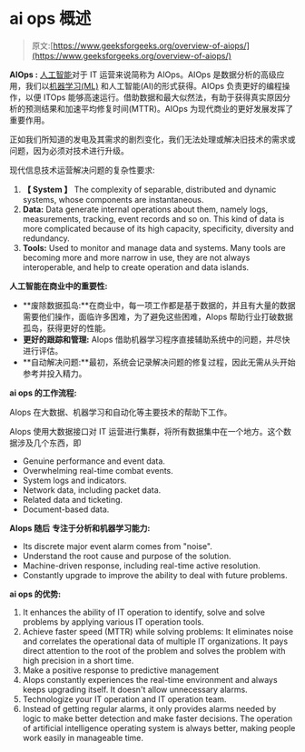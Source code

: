# ai ops 概述

> 原文:[https://www.geeksforgeeks.org/overview-of-aiops/](https://www.geeksforgeeks.org/overview-of-aiops/)

**AIOps :** [人工智能](https://www.geeksforgeeks.org/artificial-intelligence-an-introduction/)对于 IT 运营来说简称为 AIOps。AIOps 是数据分析的高级应用，我们以[机器学习(ML)](https://www.geeksforgeeks.org/machine-learning/) 和人工智能(AI)的形式获得。AIOps 负责更好的编程操作，以便 ITOps 能够高速运行。借助数据和最大似然法，有助于获得真实原因分析的预测结果和加速平均修复时间(MTTR)。AIOps 为现代商业的更好发展发挥了重要作用。

正如我们所知道的发电及其需求的剧烈变化，我们无法处理或解决旧技术的需求或问题，因为必须对技术进行升级。

现代信息技术运营解决问题的复杂性要求:

1.  **【 System 】** The complexity of separable, distributed and dynamic systems, whose components are instantaneous.
2.  **Data:** Data generate internal operations about them, namely logs, measurements, tracking, event records and so on. This kind of data is more complicated because of its high capacity, specificity, diversity and redundancy.
3.  **Tools:** Used to monitor and manage data and systems. Many tools are becoming more and more narrow in use, they are not always interoperable, and help to create operation and data islands.

**人工智能在商业中的重要性:**

*   **废除数据孤岛:**在商业中，每一项工作都是基于数据的，并且有大量的数据需要他们操作，面临许多困难，为了避免这些困难，AIops 帮助行业打破数据孤岛，获得更好的性能。
*   **更好的跟踪和管理:** AIops 借助机器学习程序直接辅助系统中的问题，并尽快进行评估。
*   **自动解决问题:**最初，系统会记录解决问题的修复过程，因此无需从头开始参考并投入精力。

**ai ops 的工作流程:**

AIops 在大数据、机器学习和自动化等主要技术的帮助下工作。

AIops 使用大数据接口对 IT 运营进行集群，将所有数据集中在一个地方。这个数据涉及几个东西，即

*   Genuine performance and event data.
*   Overwhelming real-time combat events.
*   System logs and indicators.
*   Network data, including packet data.
*   Related data and ticketing.
*   Document-based data.

**AIops 随后** **专注于分析和机器学习能力:**

*   Its discrete major event alarm comes from "noise".
*   Understand the root cause and purpose of the solution.
*   Machine-driven response, including real-time active resolution.
*   Constantly upgrade to improve the ability to deal with future problems.

**ai ops 的优势:**

1.  It enhances the ability of IT operation to identify, solve and solve problems by applying various IT operation tools.
2.  Achieve faster speed (MTTR) while solving problems: It eliminates noise and correlates the operational data of multiple IT organizations. It pays direct attention to the root of the problem and solves the problem with high precision in a short time.
3.  Make a positive response to predictive management
4.  AIops constantly experiences the real-time environment and always keeps upgrading itself. It doesn't allow unnecessary alarms.
5.  Technologize your IT operation and IT operation team.
6.  Instead of getting regular alarms, it only provides alarms needed by logic to make better detection and make faster decisions. The operation of artificial intelligence operating system is always better, making people work easily in manageable time.